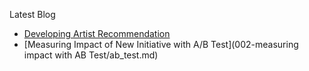 Latest Blog 

* [Developing Artist Recommendation ](01-artist_recommendation.MD)
* [Measuring Impact of New Initiative with A/B Test](002-measuring impact with AB Test/ab_test.md)
